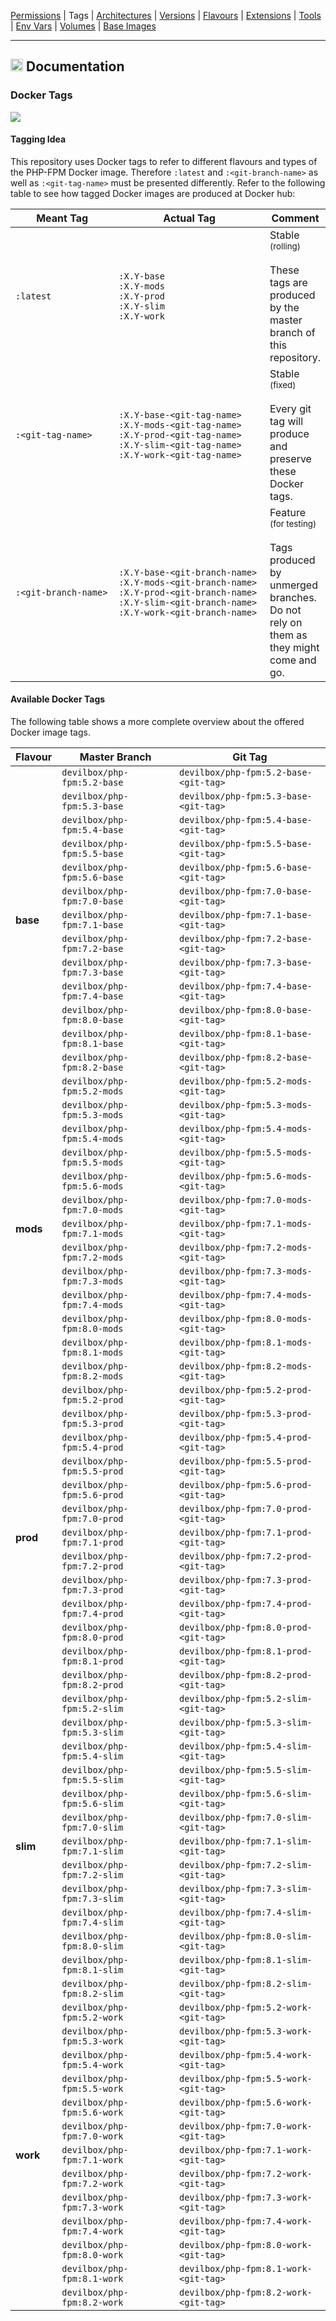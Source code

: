 [Permissions](syncronize-file-permissions.md) |
Tags |
[Architectures](supported-architectures.md) |
[Versions](php-versions.md) |
[Flavours](flavours.md) |
[Extensions](php-modules.md) |
[Tools](available-tools.md) |
[Env Vars](docker-env-variables.md) |
[Volumes](docker-volumes.md) |
[Base Images](base-images.md)

---

<h2><img name="Documentation" title="Documentation" width="20" src="https://github.com/devilbox/artwork/raw/master/submissions_logo/cytopia/01/png/logo_64_trans.png"> Documentation</h2>



### Docker Tags

[![](https://img.shields.io/docker/pulls/devilbox/php-fpm.svg)](https://hub.docker.com/r/devilbox/php-fpm)

#### Tagging Idea

This repository uses Docker tags to refer to different flavours and types of the PHP-FPM Docker image. Therefore `:latest` and `:<git-branch-name>` as well as `:<git-tag-name>` must be presented differently. Refer to the following table to see how tagged Docker images are produced at Docker hub:

<table>
 <thead>
  <tr>
   <th width="190">Meant Tag</th>
   <th width="300">Actual Tag</th>
   <th>Comment</th>
  </tr>
 </thead>
 <tbody>
  <tr>
   <td><code>:latest</code></td>
   <td>
    <code>:X.Y-base</code><br/>
    <code>:X.Y-mods</code><br/>
    <code>:X.Y-prod</code><br/>
    <code>:X.Y-slim</code><br/>
    <code>:X.Y-work</code><br/>
   </td>
   <td>Stable<br/><sub>(rolling)</sub><br/><br/>These tags are produced by the master branch of this repository.</td>
  </tr>
  <tr>
   <td><code>:&lt;git-tag-name&gt;</code></td>
   <td>
    <code>:X.Y-base-&lt;git-tag-name&gt;</code><br/>
    <code>:X.Y-mods-&lt;git-tag-name&gt;</code><br/>
    <code>:X.Y-prod-&lt;git-tag-name&gt;</code><br/>
    <code>:X.Y-slim-&lt;git-tag-name&gt;</code><br/>
    <code>:X.Y-work-&lt;git-tag-name&gt;</code><br/>
   </td>
   <td>Stable<br/><sub>(fixed)</sub><br/><br/>Every git tag will produce and preserve these Docker tags.</td>
  </tr>
  <tr>
   <td><code>:&lt;git-branch-name&gt;</code></td>
   <td>
    <code>:X.Y-base-&lt;git-branch-name&gt;</code><br/>
    <code>:X.Y-mods-&lt;git-branch-name&gt;</code><br/>
    <code>:X.Y-prod-&lt;git-branch-name&gt;</code><br/>
    <code>:X.Y-slim-&lt;git-branch-name&gt;</code><br/>
    <code>:X.Y-work-&lt;git-branch-name&gt;</code><br/>
   </td>
   <td>Feature<br/><sub>(for testing)</sub><br/><br/>Tags produced by unmerged branches. Do not rely on them as they might come and go.</td>
  </tr>
 </tbody>
</table>


#### Available Docker Tags

The following table shows a more complete overview about the offered Docker image tags.

<table>
 <thead>
  <tr>
   <th>Flavour</th>
   <th>Master Branch</th>
   <th>Git Tag</th>
  </tr>
 </thead>
 <tbody>

  <tr>
   <td rowspan="13"><strong>base</strong></td>
   <td><code>devilbox/php-fpm:5.2-base</code></td>
   <td><code>devilbox/php-fpm:5.2-base-&lt;git-tag&gt;</code></td>
  </tr>
  <tr>
   <td><code>devilbox/php-fpm:5.3-base</code></td>
   <td><code>devilbox/php-fpm:5.3-base-&lt;git-tag&gt;</code></td>
  </tr>
  <tr>
   <td><code>devilbox/php-fpm:5.4-base</code></td>
   <td><code>devilbox/php-fpm:5.4-base-&lt;git-tag&gt;</code></td>
  </tr>
  <tr>
   <td><code>devilbox/php-fpm:5.5-base</code></td>
   <td><code>devilbox/php-fpm:5.5-base-&lt;git-tag&gt;</code></td>
  </tr>
  <tr>
   <td><code>devilbox/php-fpm:5.6-base</code></td>
   <td><code>devilbox/php-fpm:5.6-base-&lt;git-tag&gt;</code></td>
  </tr>
  <tr>
   <td><code>devilbox/php-fpm:7.0-base</code></td>
   <td><code>devilbox/php-fpm:7.0-base-&lt;git-tag&gt;</code></td>
  </tr>
  <tr>
   <td><code>devilbox/php-fpm:7.1-base</code></td>
   <td><code>devilbox/php-fpm:7.1-base-&lt;git-tag&gt;</code></td>
  </tr>
  <tr>
   <td><code>devilbox/php-fpm:7.2-base</code></td>
   <td><code>devilbox/php-fpm:7.2-base-&lt;git-tag&gt;</code></td>
  </tr>
  <tr>
   <td><code>devilbox/php-fpm:7.3-base</code></td>
   <td><code>devilbox/php-fpm:7.3-base-&lt;git-tag&gt;</code></td>
  </tr>
  <tr>
   <td><code>devilbox/php-fpm:7.4-base</code></td>
   <td><code>devilbox/php-fpm:7.4-base-&lt;git-tag&gt;</code></td>
  </tr>
  <tr>
   <td><code>devilbox/php-fpm:8.0-base</code></td>
   <td><code>devilbox/php-fpm:8.0-base-&lt;git-tag&gt;</code></td>
  </tr>
  <tr>
   <td><code>devilbox/php-fpm:8.1-base</code></td>
   <td><code>devilbox/php-fpm:8.1-base-&lt;git-tag&gt;</code></td>
  </tr>
  <tr>
   <td><code>devilbox/php-fpm:8.2-base</code></td>
   <td><code>devilbox/php-fpm:8.2-base-&lt;git-tag&gt;</code></td>
  </tr>

  <tr>
   <td rowspan="13"><strong>mods</strong></td>
   <td><code>devilbox/php-fpm:5.2-mods</code></td>
   <td><code>devilbox/php-fpm:5.2-mods-&lt;git-tag&gt;</code></td>
  </tr>
  <tr>
   <td><code>devilbox/php-fpm:5.3-mods</code></td>
   <td><code>devilbox/php-fpm:5.3-mods-&lt;git-tag&gt;</code></td>
  </tr>
  <tr>
   <td><code>devilbox/php-fpm:5.4-mods</code></td>
   <td><code>devilbox/php-fpm:5.4-mods-&lt;git-tag&gt;</code></td>
  </tr>
  <tr>
   <td><code>devilbox/php-fpm:5.5-mods</code></td>
   <td><code>devilbox/php-fpm:5.5-mods-&lt;git-tag&gt;</code></td>
  </tr>
  <tr>
   <td><code>devilbox/php-fpm:5.6-mods</code></td>
   <td><code>devilbox/php-fpm:5.6-mods-&lt;git-tag&gt;</code></td>
  </tr>
  <tr>
   <td><code>devilbox/php-fpm:7.0-mods</code></td>
   <td><code>devilbox/php-fpm:7.0-mods-&lt;git-tag&gt;</code></td>
  </tr>
  <tr>
   <td><code>devilbox/php-fpm:7.1-mods</code></td>
   <td><code>devilbox/php-fpm:7.1-mods-&lt;git-tag&gt;</code></td>
  </tr>
  <tr>
   <td><code>devilbox/php-fpm:7.2-mods</code></td>
   <td><code>devilbox/php-fpm:7.2-mods-&lt;git-tag&gt;</code></td>
  </tr>
  <tr>
   <td><code>devilbox/php-fpm:7.3-mods</code></td>
   <td><code>devilbox/php-fpm:7.3-mods-&lt;git-tag&gt;</code></td>
  </tr>
  <tr>
   <td><code>devilbox/php-fpm:7.4-mods</code></td>
   <td><code>devilbox/php-fpm:7.4-mods-&lt;git-tag&gt;</code></td>
  </tr>
  <tr>
   <td><code>devilbox/php-fpm:8.0-mods</code></td>
   <td><code>devilbox/php-fpm:8.0-mods-&lt;git-tag&gt;</code></td>
  </tr>
  <tr>
   <td><code>devilbox/php-fpm:8.1-mods</code></td>
   <td><code>devilbox/php-fpm:8.1-mods-&lt;git-tag&gt;</code></td>
  </tr>
  <tr>
   <td><code>devilbox/php-fpm:8.2-mods</code></td>
   <td><code>devilbox/php-fpm:8.2-mods-&lt;git-tag&gt;</code></td>
  </tr>

  <tr>
   <td rowspan="13"><strong>prod</strong></td>
   <td><code>devilbox/php-fpm:5.2-prod</code></td>
   <td><code>devilbox/php-fpm:5.2-prod-&lt;git-tag&gt;</code></td>
  </tr>
  <tr>
   <td><code>devilbox/php-fpm:5.3-prod</code></td>
   <td><code>devilbox/php-fpm:5.3-prod-&lt;git-tag&gt;</code></td>
  </tr>
  <tr>
   <td><code>devilbox/php-fpm:5.4-prod</code></td>
   <td><code>devilbox/php-fpm:5.4-prod-&lt;git-tag&gt;</code></td>
  </tr>
  <tr>
   <td><code>devilbox/php-fpm:5.5-prod</code></td>
   <td><code>devilbox/php-fpm:5.5-prod-&lt;git-tag&gt;</code></td>
  </tr>
  <tr>
   <td><code>devilbox/php-fpm:5.6-prod</code></td>
   <td><code>devilbox/php-fpm:5.6-prod-&lt;git-tag&gt;</code></td>
  </tr>
  <tr>
   <td><code>devilbox/php-fpm:7.0-prod</code></td>
   <td><code>devilbox/php-fpm:7.0-prod-&lt;git-tag&gt;</code></td>
  </tr>
  <tr>
   <td><code>devilbox/php-fpm:7.1-prod</code></td>
   <td><code>devilbox/php-fpm:7.1-prod-&lt;git-tag&gt;</code></td>
  </tr>
  <tr>
   <td><code>devilbox/php-fpm:7.2-prod</code></td>
   <td><code>devilbox/php-fpm:7.2-prod-&lt;git-tag&gt;</code></td>
  </tr>
  <tr>
   <td><code>devilbox/php-fpm:7.3-prod</code></td>
   <td><code>devilbox/php-fpm:7.3-prod-&lt;git-tag&gt;</code></td>
  </tr>
  <tr>
   <td><code>devilbox/php-fpm:7.4-prod</code></td>
   <td><code>devilbox/php-fpm:7.4-prod-&lt;git-tag&gt;</code></td>
  </tr>
  <tr>
   <td><code>devilbox/php-fpm:8.0-prod</code></td>
   <td><code>devilbox/php-fpm:8.0-prod-&lt;git-tag&gt;</code></td>
  </tr>
  <tr>
   <td><code>devilbox/php-fpm:8.1-prod</code></td>
   <td><code>devilbox/php-fpm:8.1-prod-&lt;git-tag&gt;</code></td>
  </tr>
  <tr>
   <td><code>devilbox/php-fpm:8.2-prod</code></td>
   <td><code>devilbox/php-fpm:8.2-prod-&lt;git-tag&gt;</code></td>
  </tr>

  <tr>
   <td rowspan="13"><strong>slim</strong></td>
   <td><code>devilbox/php-fpm:5.2-slim</code></td>
   <td><code>devilbox/php-fpm:5.2-slim-&lt;git-tag&gt;</code></td>
  </tr>
  <tr>
   <td><code>devilbox/php-fpm:5.3-slim</code></td>
   <td><code>devilbox/php-fpm:5.3-slim-&lt;git-tag&gt;</code></td>
  </tr>
  <tr>
   <td><code>devilbox/php-fpm:5.4-slim</code></td>
   <td><code>devilbox/php-fpm:5.4-slim-&lt;git-tag&gt;</code></td>
  </tr>
  <tr>
   <td><code>devilbox/php-fpm:5.5-slim</code></td>
   <td><code>devilbox/php-fpm:5.5-slim-&lt;git-tag&gt;</code></td>
  </tr>
  <tr>
   <td><code>devilbox/php-fpm:5.6-slim</code></td>
   <td><code>devilbox/php-fpm:5.6-slim-&lt;git-tag&gt;</code></td>
  </tr>
  <tr>
   <td><code>devilbox/php-fpm:7.0-slim</code></td>
   <td><code>devilbox/php-fpm:7.0-slim-&lt;git-tag&gt;</code></td>
  </tr>
  <tr>
   <td><code>devilbox/php-fpm:7.1-slim</code></td>
   <td><code>devilbox/php-fpm:7.1-slim-&lt;git-tag&gt;</code></td>
  </tr>
  <tr>
   <td><code>devilbox/php-fpm:7.2-slim</code></td>
   <td><code>devilbox/php-fpm:7.2-slim-&lt;git-tag&gt;</code></td>
  </tr>
  <tr>
   <td><code>devilbox/php-fpm:7.3-slim</code></td>
   <td><code>devilbox/php-fpm:7.3-slim-&lt;git-tag&gt;</code></td>
  </tr>
  <tr>
   <td><code>devilbox/php-fpm:7.4-slim</code></td>
   <td><code>devilbox/php-fpm:7.4-slim-&lt;git-tag&gt;</code></td>
  </tr>
  <tr>
   <td><code>devilbox/php-fpm:8.0-slim</code></td>
   <td><code>devilbox/php-fpm:8.0-slim-&lt;git-tag&gt;</code></td>
  </tr>
  <tr>
   <td><code>devilbox/php-fpm:8.1-slim</code></td>
   <td><code>devilbox/php-fpm:8.1-slim-&lt;git-tag&gt;</code></td>
  </tr>
  <tr>
   <td><code>devilbox/php-fpm:8.2-slim</code></td>
   <td><code>devilbox/php-fpm:8.2-slim-&lt;git-tag&gt;</code></td>
  </tr>

  <tr>
   <td rowspan="13"><strong>work</strong></td>
   <td><code>devilbox/php-fpm:5.2-work</code></td>
   <td><code>devilbox/php-fpm:5.2-work-&lt;git-tag&gt;</code></td>
  </tr>
  <tr>
   <td><code>devilbox/php-fpm:5.3-work</code></td>
   <td><code>devilbox/php-fpm:5.3-work-&lt;git-tag&gt;</code></td>
  </tr>
  <tr>
   <td><code>devilbox/php-fpm:5.4-work</code></td>
   <td><code>devilbox/php-fpm:5.4-work-&lt;git-tag&gt;</code></td>
  </tr>
  <tr>
   <td><code>devilbox/php-fpm:5.5-work</code></td>
   <td><code>devilbox/php-fpm:5.5-work-&lt;git-tag&gt;</code></td>
  </tr>
  <tr>
   <td><code>devilbox/php-fpm:5.6-work</code></td>
   <td><code>devilbox/php-fpm:5.6-work-&lt;git-tag&gt;</code></td>
  </tr>
  <tr>
   <td><code>devilbox/php-fpm:7.0-work</code></td>
   <td><code>devilbox/php-fpm:7.0-work-&lt;git-tag&gt;</code></td>
  </tr>
  <tr>
   <td><code>devilbox/php-fpm:7.1-work</code></td>
   <td><code>devilbox/php-fpm:7.1-work-&lt;git-tag&gt;</code></td>
  </tr>
  <tr>
   <td><code>devilbox/php-fpm:7.2-work</code></td>
   <td><code>devilbox/php-fpm:7.2-work-&lt;git-tag&gt;</code></td>
  </tr>
  <tr>
   <td><code>devilbox/php-fpm:7.3-work</code></td>
   <td><code>devilbox/php-fpm:7.3-work-&lt;git-tag&gt;</code></td>
  </tr>
  <tr>
   <td><code>devilbox/php-fpm:7.4-work</code></td>
   <td><code>devilbox/php-fpm:7.4-work-&lt;git-tag&gt;</code></td>
  </tr>
  <tr>
   <td><code>devilbox/php-fpm:8.0-work</code></td>
   <td><code>devilbox/php-fpm:8.0-work-&lt;git-tag&gt;</code></td>
  </tr>
  <tr>
   <td><code>devilbox/php-fpm:8.1-work</code></td>
   <td><code>devilbox/php-fpm:8.1-work-&lt;git-tag&gt;</code></td>
  </tr>
  <tr>
   <td><code>devilbox/php-fpm:8.2-work</code></td>
   <td><code>devilbox/php-fpm:8.2-work-&lt;git-tag&gt;</code></td>
  </tr>

 </tbody>
</table>
